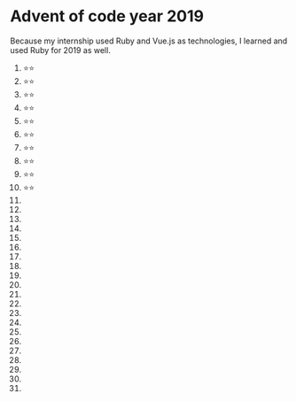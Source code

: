 # Advent of code year 2019

Because my internship used Ruby and Vue.js as technologies, I learned and used Ruby for 2019 as well.

1. ⭐⭐
1. ⭐⭐
1. ⭐⭐
1. ⭐⭐
1. ⭐⭐
1. ⭐⭐
1. ⭐⭐
1. ⭐⭐
1. ⭐⭐
1. ⭐⭐
1.
1.
1.
1.
1.
1.
1.
1.
1.
1.
1.
1.
1.
1.
1.
1.
1.
1.
1.
1.
1.
